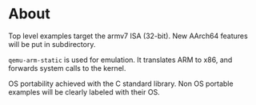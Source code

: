 # About

Top level examples target the armv7 ISA (32-bit). New AArch64 features will be put in subdirectory.

`qemu-arm-static` is used for emulation. It translates ARM to x86, and forwards system calls to the kernel.

OS portability achieved with the C standard library. Non OS portable examples will be clearly labeled with their OS.
